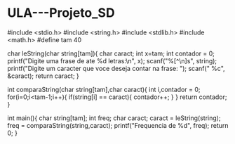 # ULA---Projeto_SD
#include <stdio.h>
#include <string.h>
#include <stdlib.h>
#include <math.h>
#define tam 40

char leString(char string[tam]){
    char caract;
    int x=tam;
    int contador = 0;
    printf("Digite uma frase de ate %d letras:\n", x);
    scanf("%[^\n]s", string);
    printf("Digite um caracter que voce deseja contar na frase: ");
    scanf(" %c", &caract);
    return caract;
}

int comparaString(char string[tam],char caract){
    int i,contador = 0;
    for(i=0;i<tam-1;i++){
        if(string[i] == caract){
            contador++;
        }
    }
    return contador;
}



int main(){
    char string[tam];
    int freq;
    char caract;
    caract = leString(string);
    freq = comparaString(string,caract);
    printf("Frequencia de %d", freq);
    return 0;
}
